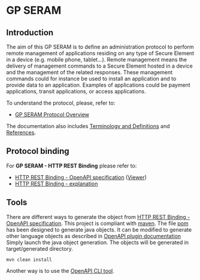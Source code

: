 GP SERAM
========

Introduction
------------

The aim of this GP SERAM is to define an administration protocol to 
perform remote management of applications residing on any type of Secure
Element in a device (e.g. mobile phone, tablet...). Remote management
means the delivery of management commands to a Secure Element hosted in
a device and the management of the related responses. These management
commands could for instance be used to install an application and to
provide data to an application. Examples of applications could be
payment applications, transit applications, or access applications.

To understand the protocol, please, refer to:

* [GP SERAM Protocol Overview](doc/GPSERAM__Overview.md)

The documentation also includes [Terminology and Definitions](doc/GPSERAM__Terminology_And_Definitions.md) and
[References](doc/GPSERAM__References.md).

Protocol binding
----------------

For **GP SERAM - HTTP REST Binding** please refer to:

* [HTTP REST Binding - OpenAPI specification](spec/gpseram.yaml) ([Viewer](https://globalplatform.github.io/SERAM/))
* [HTTP REST Binding - explanation](doc/GPSERAM__HTTP_REST_Binding.md)

Tools
----------------

There are different ways to generate the object from [HTTP REST Binding - OpenAPI specification](spec/gpseram.yaml).
This project is compliant with [maven](https://maven.apache.org/). The file [pom](pom.xml) has been designed to generate java objects. 
It can be modified to generate other language objects as described in [OpenAPI plugin documentation](https://openapi-generator.tech/docs/plugins/)
Simply launch the java object generation. The objects will be generated in target/generated directory.     
```batch
mvn clean install
```

Another way is to use the [OpenAPI CLI tool](https://openapi-generator.tech/docs/installation).
